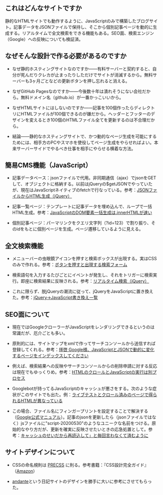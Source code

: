 ## これはどんなサイトですか
静的なHTMLサイトでも動作するように、JavaScriptのみで構築したブログサイト。記事データをJSONファイルで保持し、そこから個別記事ページを動的に生成する。リアルタイムで全文検索をできる機能もある。SEO面、検索エンジン（Google）への反映についても検証済。


## なぜそんな設計で作る必要があるのですか
- なぜ静的ホスティングサイトなのですか——有料サーバーと契約すると、自分が死んだりクレカが止まったりしただけでサイトが消滅するから。無料サーバーも3ヶ月ごとなどの更新ボタンを押し忘れると消える。

- なぜGitHub Pagesなのですか——今後数十年は潰れそうにない会社だから。無料ドメイン名（github.io）が一番かっこいいから。

- なぜHTMLサイトにはしないのですか——記事を100個作ったらディレクトリにHTMLファイルが100個できるのが嫌だから。ヘッダーとフッターのデザインを変えるとき100個のHTMLファイル全てを更新するのは不合理だから。

- 結論——静的なホスティングサイトで、かつ動的なページ生成を可能にするためには、相手方のPCやスマホを使役してページ生成をやらせればよい。本来サーバーサイドでやるべき仕事を相手にやらせる横着な方法。


## 簡易CMS機能（JavaScript）
- 記事データベース：jsonファイルで代用。非同期通信（ajax）でjsonをGETして、オブジェクトに格納する。以前はjQueryの$getJSONでやっていたが、現在はJavaScriptネイティブのfetchで行なっている。参考：[JSONファイルからHTML生成（jQuery）](https://teratail.com/questions/93120)

- 記事一覧ページ：テンプレートに記事データを埋め込んで、ループで一括HTML生成。参考：[JavaScriptのDOM要素一括生成は.innerHTMLが速い](http://bicycle.life.coocan.jp/takamints/index.php/techtips/whichFastAppendChild)

- 個別記事ページ：パーマリンクをクエリ文字列（?id=123）で割り振り、そのidをもとに個別ページを生成。ページ遷移しているように見える。


## 全文検索機能
- メニューバーの虫眼鏡アイコンを押すと検索ボックスが出現する。実はCSSのみで作れる。参考：[ボタンを押すと出現する検索フォーム](http://millkeyweb.com/switched-search-form/)

- 検索語句を入力するたびごとにイベントが発生し、それをトリガーに検索実行。即座に検索結果に反映される。参考：[リアルタイム検索（jQuery）](https://www.tam-tam.co.jp/tipsnote/javascript/post11315.html)

- これに限らず、脱jQueryの潮流に従って、jQueryをJavaScriptに置き換えた。参考：[jQuery→JavaScript書き換え一覧](https://qiita.com/okame_qiita/items/d8d85906b88e33ba0eff)


## SEO面について
- 現在ではGoogleクローラーがJavaScriptをレンダリングできるというのは常識だが、厄介ごとも多い。

- 原則的には、サイトマップをxmlで作ってサーチコンソールから送信すれば登録してくれる。参考：[拝啓 Google様、JavaScriptとJSONで動的に変化するページをインデックスしてください](https://qiita.com/S_Kosaka/items/ab6465141061e08bce64)

- 例えば、検索結果への反映やサーチコンソールからの削除申請に対する反応は現在でもゆっくりめ。参考：[HTMLのクロールとJavaScriptの実行は別プロセス](https://www.suzukikenichi.com/blog/executing-javascript-needs-another-cycle-and-takes-longer-time/)

- Googlebotが持ってるJavaScriptのキャッシュが悪さをする。次のような症状がこのサイトでも出た。例：[ライブテストとクロール済みのページで得られるHTMLが異なっている](https://developers.google.com/search/docs/guides/fix-search-javascript?hl=ja)

- この場合、ファイル名にフィンガープリントを設定することで解決する（[Google公式マニュアル](https://developers.google.com/search/docs/guides/fix-search-javascript?hl=ja)）。記事のjsonを更新したら（jsonファイルではなく）jsファイルに"script-20200530"のようなユニークな名前をつける。原始的なやり方だが、更新を確実に反映させたいときの応急処置として。参考：[キャッシュのせいだから再読込して」と毎回言わなくて済むように](https://www.nishishi.com/blog/2013/04/avoid_cache_que.html)


## サイトデザインについて
- CSSの命名規則は [PRECSS](http://precss.io/ja/) に則る。参考書籍：『CSS設計完全ガイド』（[Amazon](https://www.amazon.co.jp/dp/429711173X)）

- [andante](http://ofni.necocen.info)という日記サイトのデザインを勝手に大いに参考にさせてもらった。
